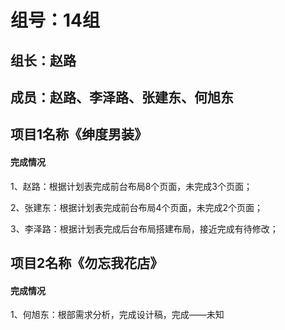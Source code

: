 # 组号：14组

## 组长：赵路

## 成员：赵路、李泽路、张建东、何旭东

## 项目1名称《绅度男装》

#### 完成情况

1、赵路：根据计划表完成前台布局8个页面，未完成3个页面；

2、张建东：根据计划表完成前台布局4个页面，未完成2个页面；

3、李泽路：根据计划表完成后台布局搭建布局，接近完成有待修改；

## 项目2名称《勿忘我花店》

#### 完成情况

1、何旭东：根部需求分析，完成设计稿，完成——未知